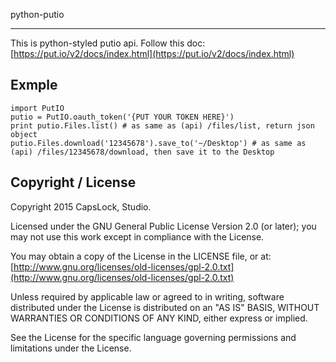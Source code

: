 python-putio

---

This is python-styled putio api. Follow this doc: [https://put.io/v2/docs/index.html](https://put.io/v2/docs/index.html)


## Exmple
    import PutIO
    putio = PutIO.oauth_token('{PUT YOUR TOKEN HERE}')
    print putio.Files.list() # as same as (api) /files/list, return json object
    putio.Files.download('12345678').save_to('~/Desktop') # as same as (api) /files/12345678/download, then save it to the Desktop


## Copyright / License

Copyright 2015 CapsLock, Studio.

Licensed under the GNU General Public License Version 2.0 (or later); you may not use this work except in compliance with the License.

You may obtain a copy of the License in the LICENSE file, or at: [http://www.gnu.org/licenses/old-licenses/gpl-2.0.txt](http://www.gnu.org/licenses/old-licenses/gpl-2.0.txt)

Unless required by applicable law or agreed to in writing, software distributed under the License is distributed on an "AS IS" BASIS, WITHOUT WARRANTIES OR CONDITIONS OF ANY KIND, either express or implied.

See the License for the specific language governing permissions and limitations under the License.
